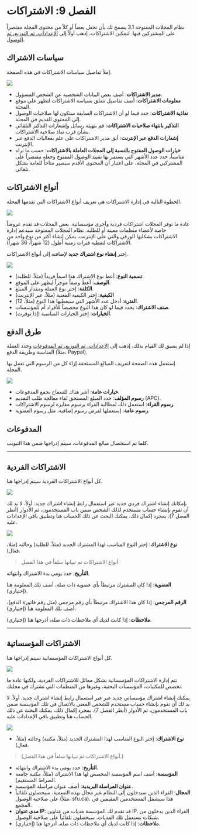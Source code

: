 # الفصل 9: الاشتراكات

نظام المجلات المفتوحة 3.1 يسمح لك بأن تجعل بعضاً أو كلاً من محتوى المجلة مقتصراً على المشتركين فيها. لتمكين الاشتراكات، إذهب أولاً إلى [الإعدادات، ثم التوزيع، ثم الوصول](./journal-setup.md#الوصول).

## سياسات الاشتراك

إملأ تفاصيل سياسات الاشتراكات في هذه الصفحة.

![](./assets/learning-ojs3.1-jm-subscriptions-policies.PNG)

- **مدير الاشتراكات**: أضف بعض البيانات الشخصية عن الشخص المسؤول.
- **معلومات الاشتراكات**: أضف تفاصيل تتعلق بسياسة الاشتراكات لتظهر على موقع المجلة.
- **نفاذية الاشتراكات**: حدد فيما لو أن الاشتراكات السابقة ستكون لها صلاحيات الوصول إلى المحتوى القديم في المجلة.
- **التذكير بانتهاء صلاحيات الاشتراكات**: قم بتهيئة رسائل وإشعارات التذكير التلقائي بشأن قرب نفاذ صلاحية الاشتراكات.
- **إشعارات الدفع عبر الإنترنت**: أبق مدير الاشتراكات على علم بفعاليات الدفع عبر الإنترنت.
- **خيارات الوصول المفتوح بالنسبة إلى المجلات العاملة بالاشتراكات**: حسب ما تراه مناسباً، حدد عدد الأشهر التي يستمر بها تقييد الوصول المفتوح وجعله مقتصراً على المشتركين في المجلة، على اعتبار أن المحتوى الأقدم سيصير متاحاً للعامة بشكل تلقائي.

## أنواع الاشتراكات

الخطوة التالية في إدارة الاشتراكات هي تعريف أنواع الاشتراكات التي تقدمها المجلة.

![](./assets/learning-ojs3.1-jm-subscriptions-types.PNG)

عادة ما توفر المجلات اشتراكات فردية وأخرى مؤسساتية. بعض المجلات قد تقدم عروضاً خاصة لأعضاء منظمات معينة أو للطلبة. نظام المجلات المفتوحة سيدعم إدارة الاشتراكات بشكليها الورقي والتي على الإنترنت. يمكن إنشاء أكثر من نوع واحد من الاشتراكات لتغطية فترات زمنية أطول \(12 شهراً، 36 شهراً\).

إختر **إنشاء نوع اشتراك جديد** لإضافته إلى أنواع الاشتراكات.

![](./assets/learning-ojs3.1-jm-subscriptions-types-create.PNG)

- **تسمية النوع**: أعط نوع الاشتراك هذا اسماً فريداً \(مثلاً، للطلبة\).
- **الوصف**: أعط وصفاً موجزاً ليظهر على الموقع.
- **الكلفة**: إختر نوع العملة ومقدار المبلغ.
- **الكيفية**: إختر الكيفية المعنية \(مثلاً، عبر الإنترنت\)
- **الفترة**: أدخل عدد الأشهر التي سيغطيها هذا النوع \(مثلاً، 12\).
- **صنف الاشتراك**: يحدد فيما لو كان هذا النوع مخصصاً للأفراد أم للمؤسسات.
- **الخيارات**: إختر الخيارات المناسبة \(إذا توفرت\).

## طرق الدفع

إذا لم يسبق لك القيام بذلك، إذهب إلى [الإعدادات، ثم التوزيع، ثم المدفوعات](./journal-setup.md#المدفوعات) وحدد العملة المناسبة وطريقة الدفع \(مثلاً، Paypal\).

إستعمل هذه الصفحة لتعريف المبالغ المستحقة إزاء كل من الرسوم التي تعمل بها المجلة.

![](./assets/learning-ojs3.1-jm-subscriptions-paytypes.PNG)

- **خيارات عامة**: أشر هناك للسماح بجمع المدفوعات.
- **رسوم المؤلف**: حدد المبلغ المستحق لقاء معالجة طلب التقديم \(APC\).
- **رسوم القراء**: استعمل ذلك لمطالبة القراء برسوم مغايرة لرسوم الاشتراكات.
- **رسوم عامة**: إستعملها لفرض رسوم إضافية، مثل رسوم العضوية.

## المدفوعات

كلما تم استحصال مبالغ المدفوعات، سيتم إدراجها ضمن هذا التبويب.

<hr />

## الاشتراكات الفردية

كل أنواع الاشتراكات الفردية سيتم إدراجها هنا.

![](./assets/learning-ojs3.1-jm-subscriptions-indiv.PNG)

بإمكانك إنشاء اشتراك فردي جديد عبر استعمال رابط إنشاء اشتراك جديد. أولاً، لا بد لك أن تقوم بإنشاء حساب مستخدم لذلك الشخص ضمن باب المستخدمون، ثم الأدوار \(أنظر الفصل 7\). بمجرد إكمال ذلك، يمكنك البحث عن ذلك الحساب هنا وتطبيق باقي الإعدادات عليه.

![](./assets/learning-ojs3.1-jm-subscriptions-indiv-create.PNG)

**نوع الاشتراك**: إختر النوع المناسب لهذا المشترك الجديد \(مثلاً، للطلبة\) وحالته \(مثلا، فعال\).

> أنواع الاشتراكات تم تبيانها سلفاً في هذا الفصل.

**التأريخ**: حدد يومي بدء الاشتراك وانتهائه.

**العضوية**: إذا كان المشترك مرتبطاً بأي عضوية ذات صلة، أضف تلك المعلومة هنا \(إختياري\).

**الرقم المرجعي**: إذا كان هذا الاشتراك مرتبطاً بأي رقم مرجعي \(مثل رقم فاتورة الدفع\)، أضف تلك المعلومة هنا \(إختياري\).

**ملاحظات**: إذا كانت لديك أي ملاحظات ذات صلة، أدرجها هنا \(إختياري\).

<hr />

## الاشتراكات المؤسساتية

كل أنواع الاشتراكات المؤسساتية سيتم إدراجها هنا.

![](./assets/learning-ojs3.1-jm-subscriptions-instit.PNG)

تتم إدارة الاشتراكات المؤسساتية بشكل مماثل للاشتراكات الفردية، ولكنها عادة ما تخصص للمكتبات، المؤسسات البحثية، وغيرها من المنظمات التي تشترك في مجلتك.

يمكنك إنشاء اشتراك مؤسساتي جديد عبر عبر استعمال رابط إنشاء اشتراك جديد. أولاً، لا بد لك أن تقوم بإنشاء حساب مستخدم للشخص المعني بالاتصال في تلك المؤسسة ضمن باب المستخدمون، ثم الأدوار \(أنظر الفصل 7\). بمجرد إكمال ذلك، يمكنك البحث عن ذلك الحساب هنا وتطبيق باقي الإعدادات عليه.

![](./assets/learning-ojs3.1-jm-subscriptions-instit-create.PNG)

- **نوع الاشتراك**: إختر النوع المناسب لهذا المشترك الجديد \(مثلاً، مكتبة\) وحالته \(مثلاً، فعال\).
> (أنواع الاشتراكات تم تبيانها سلفاً في هذا الفصل.)
- **التأريخ**: حدد يومي بدء الاشتراك وانتهائه.
-  **المؤسسة**: أضف اسم المؤسسة المخصص لها هذا الاشتراك \(مثلاً، مكتبة جامعة الصراط المستقيم\).
- **عنوان المراسلة البريدية**: أضف عنوان مراسلة المؤسسة.
- **المجال**: القراء الذين سيدخلون إلى النظام عبر مجال بهذه التسمية، سيحصلون تلقائياً على صلاحية الوصول \(مثلاً، sfu.ca\). هذا سيشمل المستخدمين المقيمين في المجمع.
- **مدى عنوان IP**: قد تقدم لك المؤسسة مديات من عناوين IP. القراء الذين يدخلون من شبكات تستعمل تلك المديات، سيحصلون تلقائياً على صلاحية الوصول.
- **ملاحظات**: إذا كانت لديك أي ملاحظات ذات صلة، أدرجها هنا \(إختياري\).
